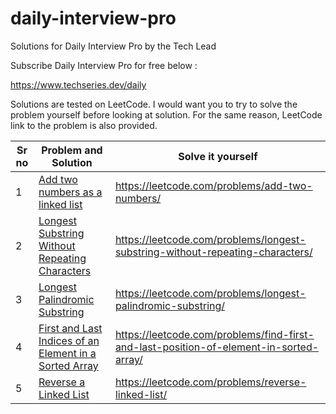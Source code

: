 # daily-interview-pro

Solutions for Daily Interview Pro by the Tech Lead

Subscribe Daily Interview Pro for free below :

https://www.techseries.dev/daily

Solutions are tested on LeetCode. I would want you to try to solve the problem yourself before looking at solution. For the same reason, LeetCode link to the problem is also provided.

| Sr no | Problem and Solution | Solve it yourself |
| --- | --- | --- |
| 1 | [Add two numbers as a linked list](https://github.com/shubhamkadlag/daily-interview-pro/blob/master/src/main/java/_1_Add_two_numbers_as_a_linked_list.java) | https://leetcode.com/problems/add-two-numbers/ |
| 2 | [Longest Substring Without Repeating Characters](https://github.com/shubhamkadlag/daily-interview-pro/blob/master/src/main/java/_2_Longest_Substring_Without_Repeating_Characters.java) | https://leetcode.com/problems/longest-substring-without-repeating-characters/ |
| 3 | [Longest Palindromic Substring](https://github.com/shubhamkadlag/daily-interview-pro/blob/master/src/main/java/_2_Longest_Substring_Without_Repeating_Characters.java) | https://leetcode.com/problems/longest-palindromic-substring/ |
| 4 | [First and Last Indices of an Element in a Sorted Array](https://github.com/shubhamkadlag/daily-interview-pro/blob/master/src/main/java/_5_Reverse_a_Linked_List.java) | https://leetcode.com/problems/find-first-and-last-position-of-element-in-sorted-array/ |
| 5 | [Reverse a Linked List](https://github.com/shubhamkadlag/daily-interview-pro/blob/master/src/main/java/_5_Reverse_a_Linked_List.java) | https://leetcode.com/problems/reverse-linked-list/ |
